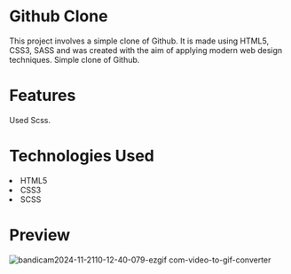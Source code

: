 <h1>Github Clone</h1>
  
<p>This project involves a simple clone of Github. It is made using HTML5, CSS3, SASS and was created with the aim of applying modern web design techniques. Simple clone of Github. </p>

<h1>Features</h1>
Used Scss.

<h1>Technologies Used</h1>

<li>HTML5</li>
<li>CSS3</li>
<li>SCSS</li>

<h1>Preview</h1>

![bandicam2024-11-2110-12-40-079-ezgif com-video-to-gif-converter](https://github.com/user-attachments/assets/aa519307-a9da-4272-86dd-4eda2a6ac9e2)
